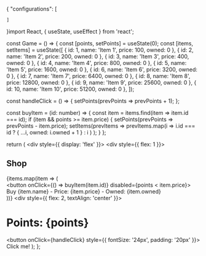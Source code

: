{
    "configurations": [

    ]
}import React,
{ useState, useEffect
} from 'react';

const Game = () => {
  const [points, setPoints] = useState(0);
  const [items, setItems] = useState([
    { id: 1, name: 'Item 1', price: 100, owned: 0 },
    { id: 2, name: 'Item 2', price: 200, owned: 0 },
    { id: 3, name: 'Item 3', price: 400, owned: 0 },
    { id: 4, name: 'Item 4', price: 800, owned: 0 },
    { id: 5, name: 'Item 5', price: 1600, owned: 0 },
    { id: 6, name: 'Item 6', price: 3200, owned: 0 },
    { id: 7, name: 'Item 7', price: 6400, owned: 0 },
    { id: 8, name: 'Item 8', price: 12800, owned: 0 },
    { id: 9, name: 'Item 9', price: 25600, owned: 0 },
    { id: 10, name: 'Item 10', price: 51200, owned: 0 },
  ]);

  const handleClick = () => {
    setPoints(prevPoints => prevPoints + 1);
  };

  const buyItem = (id: number) => {
    const item = items.find(item => item.id === id);
    if (item && points >= item.price) {
      setPoints(prevPoints => prevPoints - item.price);
      setItems(prevItems =>
        prevItems.map(i =>
          i.id === id ? { ...i, owned: i.owned + 1 } : i
        )
      );
    }
  };

  return (
    <div style={{ display: 'flex' }}>
      <div style={{ flex: 1 }}>
        <h2>Shop</h2>
        {items.map(item => (
          <div key={item.id}>
            <button onClick={() => buyItem(item.id)} disabled={points < item.price}>
              Buy {item.name} - Price: {item.price} - Owned: {item.owned}
            </button>
          </div>
        ))}
      </div>
      <div style={{ flex: 2, textAlign: 'center' }}>
        <h1>Points: {points}</h1>
        <button onClick={handleClick} style={{ fontSize: '24px', padding: '20px' }}>
          Click me!
        </button>
      </div>
    </div>
  );
};
